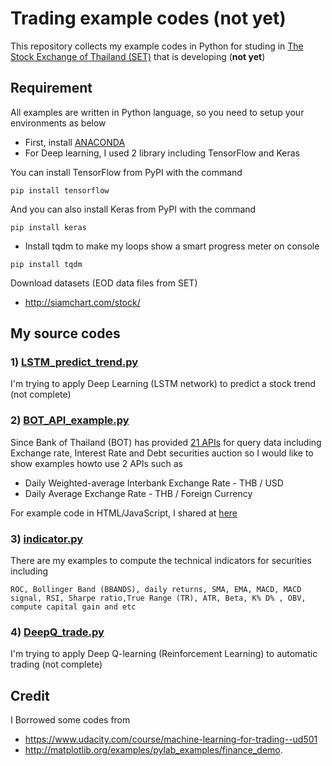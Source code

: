 # Trading example codes (not yet)

This repository collects my example codes in Python for studing in [The Stock Exchange of Thailand (SET)](http://www.set.or.th/set/mainpage.do) that is developing (__not yet__)

## Requirement

All examples are written in Python language, so you need to setup your environments as below 

* First, install [ANACONDA](https://www.continuum.io/downloads)
* For Deep learning, I used 2 library including TensorFlow and Keras

You can install TensorFlow from PyPI with the command

`pip install tensorflow`

And you can also install Keras from PyPI with the command

`pip install keras`

* Install tqdm to make my loops show a smart progress meter on console

`pip install tqdm`


Download datasets (EOD data files from SET)

* http://siamchart.com/stock/


## My source codes


### 1) [LSTM_predict_trend.py](LSTM_predict_trend.py) 

I'm trying to apply Deep Learning (LSTM network) to predict a stock trend (not complete)


### 2) [BOT_API_example.py](BOT_API_example.py)

Since Bank of Thailand (BOT) has provided [21 APIs](https://iapi.bot.or.th/Developer?lang=th) for query data including Exchange rate, Interest Rate and Debt securities auction so I would like to show examples howto use 2 APIs such as
- Daily Weighted-average Interbank Exchange Rate - THB / USD
- Daily Average Exchange Rate - THB / Foreign Currency

For example code in HTML/JavaScript, I shared at [here](https://gist.github.com/adminho/0159bb53c02bfdee1c4c31de3d8ecd92)


### 3) [indicator.py](indicator.py) 

There are my examples to compute the technical indicators for securities including

`ROC, Bollinger Band (BBANDS), daily returns, SMA, EMA, MACD, MACD signal, RSI, Sharpe ratio,True Range (TR), ATR, Beta, K% D%
, OBV, compute capital gain and etc`


### 4) [DeepQ_trade.py](DeepQ_trade.py)

I'm trying to apply Deep Q-learning (Reinforcement Learning) to automatic trading (not complete)


## Credit 

I Borrowed some codes from

* https://www.udacity.com/course/machine-learning-for-trading--ud501
* http://matplotlib.org/examples/pylab_examples/finance_demo.

